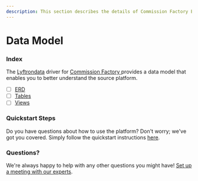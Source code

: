 ```yaml
---
description: This section describes the details of Commission Factory ERD, Tables, and Views.
---
```


# Data Model

### Index

The  [Lyftrondata](https://www.lyftrondata.com/) driver for [Commission Factory](https://www.lyftrondata.com/integration/commission-factory/)[ ](https://www.lyftrondata.com/integration/commission-factory/)provides a data model that enables you to better understand the source platform.

* [ ] [ERD](../../../marketing-analytics/commission-factory/data-model/erd.md)
* [ ] [Tables](../../../marketing-analytics/commission-factory/data-model/tables.md)
* [ ] [Views](../../../marketing-analytics/commission-factory/data-model/views.md)

### Quickstart Steps

Do you have questions about how to use the platform? Don't worry; we've got you covered. Simply follow the quickstart instructions [here](../../../../quickstart-steps.md).

### Questions? <a href="#questions" id="questions"></a>

We're always happy to help with any other questions you might have! [Set up a meeting with our experts](https://www.lyftrondata.com/book-a-meeting/).

